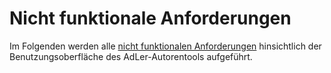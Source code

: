 # Nicht funktionale Anforderungen

Im Folgenden werden alle [nicht funktionalen Anforderungen](Nicht-Funktionale-Anforderungen-GE.md) hinsichtlich der Benutzungsoberfläche des AdLer-Autorentools aufgeführt.
